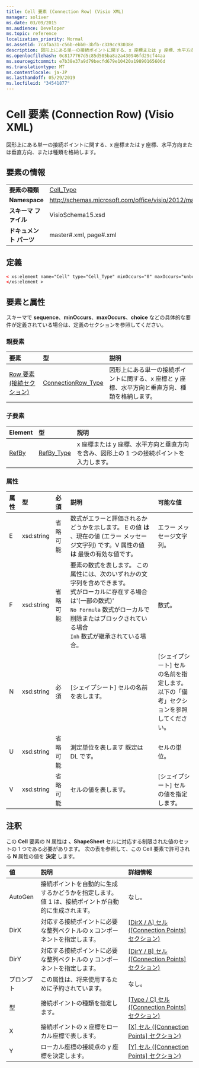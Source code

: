 ```yaml
---
title: Cell 要素 (Connection Row) (Visio XML)
manager: soliver
ms.date: 03/09/2015
ms.audience: Developer
ms.topic: reference
localization_priority: Normal
ms.assetid: 7cafaa31-c56b-ebb0-3bfb-c339cc93038e
description: 図形上にある単一の接続ポイントに関する、x 座標または y 座標、水平方向または垂直方向、または種類を格納します。
ms.openlocfilehash: 0c8177767d5c85d505ba8a2a430946fd29cf44aa
ms.sourcegitcommit: e7b38e37a9d79becfd679e10420a19890165606d
ms.translationtype: MT
ms.contentlocale: ja-JP
ms.lasthandoff: 05/29/2019
ms.locfileid: "34541877"
---
```

# <a name="cell-element-connection-row-visio-xml"></a>Cell 要素 (Connection Row) (Visio XML)

図形上にある単一の接続ポイントに関する、x 座標または y 座標、水平方向または垂直方向、または種類を格納します。
  
## <a name="element-information"></a>要素の情報

|||
|:-----|:-----|
|**要素の種類** <br/> |[Cell_Type](cell_type-complextypevisio-xml.md) <br/> |
|**Namespace** <br/> |http://schemas.microsoft.com/office/visio/2012/main  <br/> |
|**スキーマ ファイル** <br/> |VisioSchema15.xsd  <br/> |
|**ドキュメント パーツ** <br/> |master#.xml, page#.xml  <br/> |
   
## <a name="definition"></a>定義

```XML
< xs:element name="Cell" type="Cell_Type" minOccurs="0" maxOccurs="unbounded" >
</xs:element >
```

## <a name="elements-and-attributes"></a>要素と属性

スキーマで **sequence**、**minOccurs**、**maxOccurs**、**choice** などの具体的な要件が定義されている場合は、定義のセクションを参照してください。 
  
### <a name="parent-elements"></a>親要素

|**要素**|**型**|**説明**|
|:-----|:-----|:-----|
|[Row 要素 (接続セクション)](row-element-connection-sectionvisio-xml.md) <br/> |[ConnectionRow_Type](connectionrow_type-complextypevisio-xml.md) <br/> |図形上にある単一の接続ポイントに関する、x 座標と y 座標、水平方向と垂直方向、種類を格納します。  <br/> |
   
### <a name="child-elements"></a>子要素

|**Element**|**型**|**説明**|
|:-----|:-----|:-----|
|[RefBy](refby-element-cell_type-complextypevisio-xml.md) <br/> |[RefBy_Type](refby_type-complextypevisio-xml.md) <br/> |x 座標または y 座標、水平方向と垂直方向を含み、図形上の 1 つの接続ポイントを入力します。  <br/> |
   
### <a name="attributes"></a>属性

|**属性**|**型**|**必須**|**説明**|**可能な値**|
|:-----|:-----|:-----|:-----|:-----|
|E  <br/> |xsd:string  <br/> |省略可能  <br/> |数式がエラーと評価されるかどうかを示します。 E の値 **は** 、現在の値 (エラー メッセージ文字列) です。V 属性の値 **は** 最後の有効な値です。  <br/> |エラー メッセージ文字列。  <br/> |
|F  <br/> |xsd:string  <br/> |省略可能  <br/> | 要素の数式を表します。 この属性には、次のいずれかの文字列を含めできます。  <br/>  式がローカルに存在する場合は'(一部の数式)'  <br/>  `No Formula` 数式がローカルで削除またはブロックされている場合  <br/>  `Inh` 数式が継承されている場合。  <br/> |数式。  <br/> |
|N  <br/> |xsd:string  <br/> |必須  <br/> |[シェイプシート] セルの名前を表します。  <br/> |[シェイプシート] セルの名前を指定します。  <br/> 以下の「備考」セクションを参照してください。  <br/> |
|U  <br/> |xsd:string  <br/> |省略可能  <br/> |測定単位を表します 既定は DL です。  <br/> |セルの単位。  <br/> |
|V  <br/> |xsd:string  <br/> |省略可能  <br/> |セルの値を表します。  <br/> |[シェイプシート] セルの値を指定します。  <br/> |
   
## <a name="remarks"></a>注釈

この **Cell** 要素の N 属性は **、ShapeSheet** セルに対応する制限された値のセットの 1 つである必要があります。 次の表を参照して、この Cell 要素で許可される **N** 属性の値を **決定** します。 
  
|**値**|**説明**|**詳細情報**|
|:-----|:-----|:-----|
|AutoGen  <br/> |接続ポイントを自動的に生成するかどうかを指定します。 値 1 は、接続ポイントが自動的に生成されます。  <br/> |なし。  <br/> |
|DirX  <br/> |対応する接続ポイントに必要な整列ベクトルの x コンポーネントを指定します。  <br/> |[[DirX / A] セル ([Connection Points] セクション)](dirxa-cell-connection-points-section.md) <br/> |
|DirY  <br/> |対応する接続ポイントに必要な整列ベクトルの y コンポーネントを指定します。  <br/> |[[DirY / B] セル ([Connection Points] セクション)](diryb-cell-connection-points-section.md) <br/> |
|プロンプト  <br/> |この属性は、将来使用するために予約されています。  <br/> |なし。  <br/> |
|型  <br/> |接続ポイントの種類を指定します。  <br/> |[[Type / C] セル ([Connection Points] セクション)](typec-cell-connection-points-section.md) <br/> |
|X  <br/> |接続ポイントの x 座標をローカル座標で表します。  <br/> |[[X] セル ([Connection Points] セクション)](x-cell-connection-points-section.md) <br/> |
|Y  <br/> |ローカル座標の接続点の y 座標を決定します。  <br/> |[[Y] セル ([Connection Points] セクション)](y-cell-connection-points-section.md) <br/> |
   

